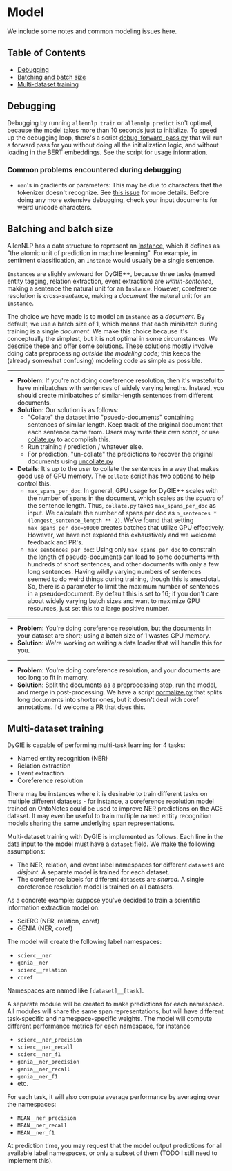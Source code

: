 # Model

We include some notes and common modeling issues here.

## Table of Contents
- [Debugging](#debugging)
- [Batching and batch size](#batching-and-batch-size)
- [Multi-dataset training](#multi-dataset-training)


## Debugging

Debugging by running `allennlp train` or `allennlp predict` isn't optimal, because the model takes more than 10 seconds just to initialize. To speed up the debugging loop, there's a script [debug_forward_pass.py](../scripts/debug/debug_forward_pass.py) that will run a forward pass for you without doing all the initialization logic, and without loading in the BERT embeddings. See the script for usage information.

### Common problems encountered during debugging

- `nan`'s in gradients or parameters: This may be due to characters that the tokenizer doesn't recognize. See [this issue](https://github.com/allenai/allennlp/issues/4612) for more details. Before doing any more extensive debugging, check your input documents for weird unicode characters.


## Batching and batch size

AllenNLP has a data structure to represent an [Instance](https://guide.allennlp.org/reading-data#1), which it defines as "the atomic unit of prediction in machine learning". For example, in sentiment classification, an `Instance` would usually be a single sentence.

`Instance`s are slighly awkward for DyGIE++, because
three tasks (named entity tagging, relation extraction, event extraction) are *within-sentence*, making a sentence the natural unit for an `Instance`. However, coreference resolution is *cross-sentence*, making a *document* the natural unit for an `Instance`.

The choice we have made is to model an `Instance` as a *document*. By default, we use a batch size of 1, which means that each minibatch during training is a single *document*. We make this choice because it's conceptually the simplest, but it is not optimal in some circumstances. We describe these and offer some solutions. These solutions mostly involve doing data preprocessing *outside the modeling code*; this keeps the (already somewhat confusing) modeling code as simple as possible.

--------------------

- **Problem**: If you're not doing coreference resolution, then it's wasteful to have minibatches with sentences of widely varying lengths. Instead, you should create minibatches of similar-length sentences from different documents.
- **Solution**: Our solution is as follows:
  - "Collate" the dataset into "psuedo-documents" containing sentences of similar length. Keep track of the original document that each sentence came from. Users may write their own script, or use [collate.py](../scripts/data/shared/collate.py) to accomplish this.
  - Run training / prediction / whatever else.
  - For prediction, "un-collate" the predictions to recover the original documents using [uncollate.py](../scripts/data/shared/uncollate.py)
- **Details**: It's up to the user to collate the sentences in a way that makes good use of GPU memory. The `collate` script has two options to help control this.
  - `max_spans_per_doc`: In general, GPU usage for DyGIE++ scales with the number of spans in the document, which scales as the *square* of the sentence length. Thus, `collate.py` takes `max_spans_per_doc` as input. We calculate the number of spans per doc as `n_sentences * (longest_sentence_length ** 2)`. We've found that setting `max_spans_per_doc=50000` creates batches that utilize GPU effectively. However, we have not explored this exhaustively and we welcome feedback and PR's.
  - `max_sentences_per_doc`: Using only `max_spans_per_doc` to constrain the length of pseudo-documents can lead to some documents with hundreds of short sentences, and other documents with only a few long sentences. Having wildly varying numbers of sentences seemed to do weird things during training, though this is anecdotal. So, there is a parameter to limit the maximum number of sentences in a pseudo-document. By default this is set to 16; if you don't care about widely varying batch sizes and want to maximize GPU resources, just set this to a large positive number.


--------------------

- **Problem**: You're doing coreference resolution, but the documents in your dataset are short; using a batch size of 1 wastes GPU memory.
- **Solution**: We're working on writing a data loader that will handle this for you.

--------------------

- **Problem**: You're doing coreference resolution, and your documents are too long to fit in memory.
- **Solution**: Split the documents as a preprocessing step, run the model, and merge in post-processing. We have a script [normalize.py](../scripts/data/shared/normalize.py) that splits long documents into shorter ones, but it doesn't deal with coref annotations. I'd welcome a PR that does this.


## Multi-dataset training

DyGIE is capable of performing multi-task learning for 4 tasks:
- Named entity recognition (NER)
- Relation extraction
- Event extraction
- Coreference resolution

There may be instances where it is desirable to train different tasks on multiple different datasets - for instance, a coreference resolution model trained on OntoNotes could be used to improve NER predictions on the ACE dataset. It may even be useful to train multiple named entity recognition models sharing the same underlying span representations.

Multi-dataset training with DyGIE is implemented as follows. Each line in the [data](data.md) input to the model must have a `dataset` field. We make the following assumptions:

- The NER, relation, and event label namespaces for different `dataset`s are _disjoint_. A separate model is trained for each dataset.
- The coreference labels for different `dataset`s are _shared_. A single coreference resolution model is trained on all datasets.

As a concrete example: suppose you've decided to train a scientific information extraction model on:

- SciERC (NER, relation, coref)
- GENIA (NER, coref)

The model will create the following label namespaces:

- `scierc__ner`
- `genia__ner`
- `scierc__relation`
- `coref`

Namespaces are named like `[dataset]__[task]`.

A separate module will be created to make predictions for each namespace. All modules will share the same span representations, but will have different task-specific and namespace-specific weights. The model will compute different performance metrics for each namespace, for instance

- `scierc__ner_precision`
- `scierc__ner_recall`
- `scierc__ner_f1`
- `genia__ner_precision`
- `genia__ner_recall`
- `genia__ner_f1`
- etc.

For each task, it will also compute average performance by averaging over the namespaces:

- `MEAN__ner_precision`
- `MEAN__ner_recall`
- `MEAN__ner_f1`

At prediction time, you may request that the model output predictions for all available label namespaces, or only a subset of them (TODO I still need to implement this).
